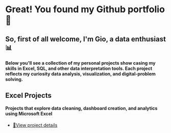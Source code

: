 # Great! You found my Github portfolio 🥳
## So, first of all welcome, I'm Gio, a **data enthusiast** 📊
#### Below you'll see a collection of my personal projects show casing my skills in Excel, SQL, and other data interpretation tools. Each project reflects my curiosity data analysis, visualization, and digital-problem solving.

 ## Excel Projects
 #### Projects that explore data cleaning, dashboard creation, and analytics using Microsoft Excel
- [🔗View project details](https://github.com/giomusyaffa/Excel/blob/ae9b9d71b12ed0bf88e3c0514c45c1b536545794/READMEMain.md)
 
